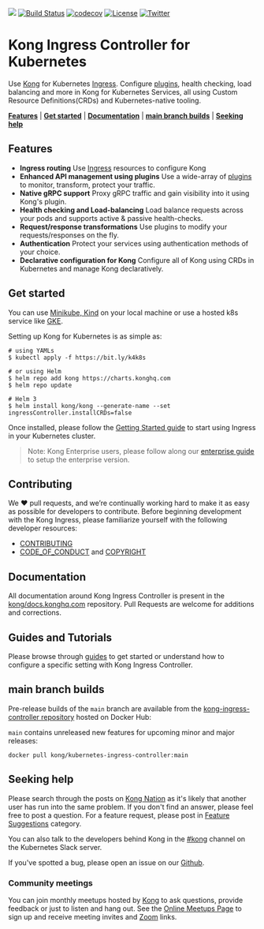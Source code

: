 [![][kong-logo]][kong-url]
[![Build Status](https://github.com/kong/kubernetes-ingress-controller/workflows/Test/badge.svg)](https://github.com/kong/kubernetes-ingress-controller/actions?query=branch%3Amaster+event%3Apush)
[![codecov](https://codecov.io/gh/Kong/kubernetes-ingress-controller/branch/main/graph/badge.svg?token=S1aqcXiGEo)](https://codecov.io/gh/Kong/kubernetes-ingress-controller)
[![License](https://img.shields.io/badge/License-Apache%202.0-blue.svg)](https://github.com/Kong/kong/blob/master/LICENSE)
[![Twitter](https://img.shields.io/twitter/follow/thekonginc.svg?style=social&label=Follow)](https://twitter.com/intent/follow?screen_name=thekonginc)

# Kong Ingress Controller for Kubernetes

Use [Kong][kong] for Kubernetes [Ingress][ingress].
Configure [plugins][kong-hub], health checking,
load balancing and more in Kong
for Kubernetes Services, all using
Custom Resource Definitions(CRDs) and Kubernetes-native tooling.

[**Features**](#features) | [**Get started**](#get-started) | [**Documentation**](#documentation) | [**main branch builds**](#main-branch-builds) | [**Seeking help**](#seeking-help)

## Features

- **Ingress routing**
  Use [Ingress][ingress] resources to configure Kong
- **Enhanced API management using plugins**
  Use a wide-array of [plugins][kong-hub]
  to monitor, transform, protect your traffic.
- **Native gRPC support**
  Proxy gRPC traffic and gain visibility into it using
  Kong's plugin.
- **Health checking and Load-balancing**
  Load balance requests across your pods and supports active & passive health-checks.
- **Request/response transformations**
  Use plugins to
  modify your requests/responses on the fly.
- **Authentication**
  Protect your services using authentication methods
  of your choice.
- **Declarative configuration for Kong**
  Configure all of Kong
  using CRDs in Kubernetes and manage Kong declaratively.

## Get started

You can use
[Minikube, Kind](https://kubernetes.io/docs/tasks/tools/)
on your local machine or use
a hosted k8s service like
[GKE](https://cloud.google.com/kubernetes-engine/).

Setting up Kong for Kubernetes is as simple as:

```shell
# using YAMLs
$ kubectl apply -f https://bit.ly/k4k8s

# or using Helm
$ helm repo add kong https://charts.konghq.com
$ helm repo update

# Helm 3
$ helm install kong/kong --generate-name --set ingressController.installCRDs=false
```

Once installed, please follow the [Getting Started guide][getting-started-guide]
to start using Ingress in your Kubernetes cluster.

> Note: Kong Enterprise users, please follow along our
[enterprise guide][k4k8s-enterprise-setup] to setup the enterprise version.

## Contributing

We ❤️  pull requests, and we’re continually working hard to make it as easy as possible for developers to contribute. Before beginning development with the Kong Ingress, please familiarize yourself with the following developer resources:
- [CONTRIBUTING](CONTRIBUTING.md)
- [CODE_OF_CONDUCT](CODE_OF_CONDUCT.md) and [COPYRIGHT](https://github.com/Kong/kong/blob/master/COPYRIGHT)

## Documentation

All documentation around Kong Ingress Controller is present in the [kong/docs.konghq.com](https://github.com/kong/docs.konghq.com) repository. Pull Requests are welcome for additions and corrections.

## Guides and Tutorials

Please browse through [guides][guides] to get started or understand how to configure
a specific setting with Kong Ingress Controller.

## main branch builds

Pre-release builds of the `main` branch are available from the
[kong-ingress-controller repository][docker-images] hosted on Docker Hub:

`main` contains unreleased new features for upcoming minor and major releases:

```
docker pull kong/kubernetes-ingress-controller:main
```

## Seeking help

Please search through the posts on
[Kong Nation](https://discuss.konghq.com/c/kubernetes) as it's
likely that another user has run into the same problem.
If you don't find an answer, please feel free to post a question.
For a feature request, please post in
[Feature Suggestions](https://discuss.konghq.com/c/feature-suggestions)
category.

You can also talk to the developers behind Kong in the
[#kong](https://kubernetes.slack.com/messages/kong) channel on the
Kubernetes Slack server.

If you've spotted a bug, please open an issue
on our [Github](https://github.com/kong/kubernetes-ingress-controller/issues).

### Community meetings

You can join monthly meetups hosted by [Kong](https://konghq.com) to ask questions, provide feedback or just to listen and hang out.
See the [Online Meetups Page](https://konghq.com/online-meetups/) to sign up and receive meeting invites and [Zoom](https://zoom.us) links.

[ingress]: https://kubernetes.io/docs/concepts/services-networking/ingress/
[kong]: https://konghq.com/kong-community-edition/
[kong-hub]: https://docs.konghq.com/hub/
[docs]: https://docs.konghq.com/kubernetes-ingress-controller/latest/introduction/
[deployment]: https://docs.konghq.com/kubernetes-ingress-controller/latest/deployment/overview/
[annotations]: https://docs.konghq.com/kubernetes-ingress-controller/latest/references/annotations/
[crds]: https://docs.konghq.com/kubernetes-ingress-controller/latest/references/custom-resources/
[faqs]: https://docs.konghq.com/kubernetes-ingress-controller/latest/faq/
[getting-started-guide]: https://docs.konghq.com/kubernetes-ingress-controller/latest/guides/getting-started/
[badge-travis-image]: https://travis-ci.org/Kong/kubernetes-ingress-controller.svg?branch=master
[badge-travis-url]: https://travis-ci.org/Kong/kubernetes-ingress-controller
[docker-images]: https://hub.docker.com/r/kong/kubernetes-ingress-controller
[kong-url]: https://konghq.com/
[kong-logo]: https://konghq.com/wp-content/uploads/2018/05/kong-logo-github-readme.png
[k4k8s-enterprise-setup]: https://docs.konghq.com/kubernetes-ingress-controller/latest/deployment/k4k8s-enterprise/
[guides]: https://docs.konghq.com/kubernetes-ingress-controller/latest/guides/overview/
